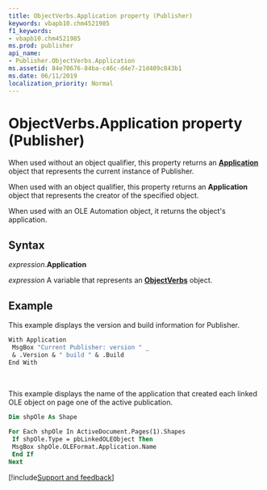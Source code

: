 ```yaml
---
title: ObjectVerbs.Application property (Publisher)
keywords: vbapb10.chm4521985
f1_keywords:
- vbapb10.chm4521985
ms.prod: publisher
api_name:
- Publisher.ObjectVerbs.Application
ms.assetid: 84e70676-84ba-c46c-d4e7-21d409c843b1
ms.date: 06/11/2019
localization_priority: Normal
---
```



# ObjectVerbs.Application property (Publisher)

When used without an object qualifier, this property returns an **[Application](Publisher.Application.md)** object that represents the current instance of Publisher. 

When used with an object qualifier, this property returns an **Application** object that represents the creator of the specified object. 

When used with an OLE Automation object, it returns the object's application.


## Syntax

_expression_.**Application**

_expression_ A variable that represents an **[ObjectVerbs](Publisher.ObjectVerbs.md)** object.


## Example

This example displays the version and build information for Publisher.

```vb
With Application 
 MsgBox "Current Publisher: version " _ 
 & .Version & " build " & .Build 
End With
```

<br/>

This example displays the name of the application that created each linked OLE object on page one of the active publication.

```vb
Dim shpOle As Shape 
 
For Each shpOle In ActiveDocument.Pages(1).Shapes 
 If shpOle.Type = pbLinkedOLEObject Then 
 MsgBox shpOle.OLEFormat.Application.Name 
 End If 
Next
```

[!include[Support and feedback](~/includes/feedback-boilerplate.md)]